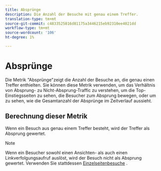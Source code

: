 ```yaml
---
title: Absprünge
description: Die Anzahl der Besuche mit genau einem Treffer.
translation-type: tm+mt
source-git-commit: c4833525816d81175a3446215eb92310ee4021dd
workflow-type: tm+mt
source-wordcount: '106'
ht-degree: 1%

---
```



# Absprünge

Die Metrik &quot;Absprünge&quot;zeigt die Anzahl der Besuche an, die genau einen Treffer enthielten. Sie können diese Metrik verwenden, um das Verhältnis von Absprung- zu Nicht-Absprung-Traffic zu verstehen, um die Top-Einstiegsseiten zu sehen, die Besucher zum Absprung bewegen, oder um zu sehen, wie die Gesamtanzahl der Absprünge im Zeitverlauf aussieht.

## Berechnung dieser Metrik

Wenn ein Besuch aus genau einem Treffer besteht, wird der Treffer als Absprung gewertet.

>[!NOTE]
>
>Wenn ein Besucher sowohl einen Ansichten- als auch einen Linkverfolgungsaufruf auslöst, wird der Besuch nicht als Absprung gewertet. Verwenden Sie stattdessen [Einzelseitenbesuche](single-page-visits.md) .
